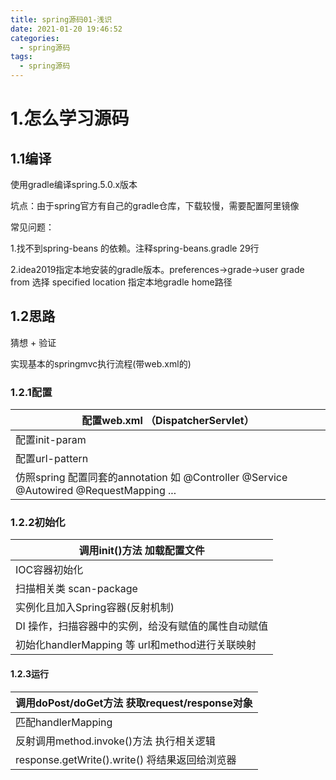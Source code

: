```yaml
---
title: spring源码01-浅识
date: 2021-01-20 19:46:52
categories:
  - spring源码
tags:
  - spring源码
---
```


# 1.怎么学习源码

## 1.1编译

使用gradle编译spring.5.0.x版本

坑点：由于spring官方有自己的gradle仓库，下载较慢，需要配置阿里镜像

常见问题：

1.找不到spring-beans 的依赖。注释spring-beans.gradle 29行

2.idea2019指定本地安装的gradle版本。preferences->grade->user grade from 选择 specified location 指定本地gradle home路径

## 1.2思路

猜想 + 验证

实现基本的springmvc执行流程(带web.xml的)

### 1.2.1配置

| 配置web.xml （DispatcherServlet）                            |
| ------------------------------------------------------------ |
| 配置init-param                                               |
| 配置url-pattern                                              |
| 仿照spring 配置同套的annotation 如 @Controller @Service @Autowired @RequestMapping ... |

### 1.2.2初始化

| 调用init()方法 加载配置文件                         |
| --------------------------------------------------- |
| IOC容器初始化                                       |
| 扫描相关类 scan-package                             |
| 实例化且加入Spring容器(反射机制)                    |
| DI 操作，扫描容器中的实例，给没有赋值的属性自动赋值 |
| 初始化handlerMapping 等 url和method进行关联映射     |

#### 1.2.3运行

| 调用doPost/doGet方法 获取request/response对象  |
| ---------------------------------------------- |
| 匹配handlerMapping                             |
| 反射调用method.invoke()方法 执行相关逻辑       |
| response.getWrite().write() 将结果返回给浏览器 |

